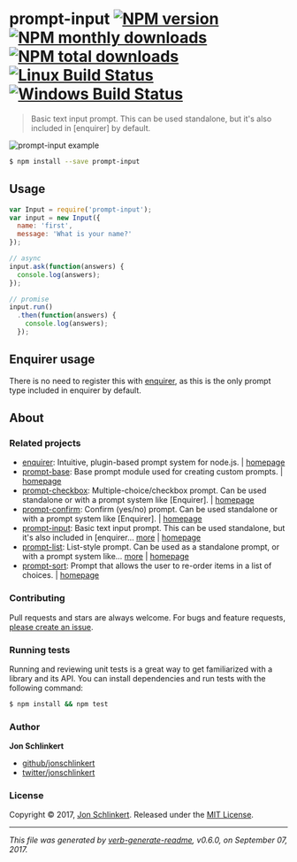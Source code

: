 # prompt-input [![NPM version](https://img.shields.io/npm/v/prompt-input.svg?style=flat)](https://www.npmjs.com/package/prompt-input) [![NPM monthly downloads](https://img.shields.io/npm/dm/prompt-input.svg?style=flat)](https://npmjs.org/package/prompt-input)  [![NPM total downloads](https://img.shields.io/npm/dt/prompt-input.svg?style=flat)](https://npmjs.org/package/prompt-input) [![Linux Build Status](https://img.shields.io/travis/enquirer/prompt-input.svg?style=flat&label=Travis)](https://travis-ci.org/enquirer/prompt-input) [![Windows Build Status](https://img.shields.io/appveyor/ci/enquirer/prompt-input.svg?style=flat&label=AppVeyor)](https://ci.appveyor.com/project/enquirer/prompt-input)

> Basic text input prompt. This can be used standalone, but it's also included in [enquirer] by default.

![prompt-input example](https://raw.githubusercontent.com/enquirer/prompt-input/master/example.gif)

```sh
$ npm install --save prompt-input
```

## Usage

```js
var Input = require('prompt-input');
var input = new Input({
  name: 'first',
  message: 'What is your name?'
});

// async
input.ask(function(answers) {
  console.log(answers);
});

// promise
input.run()
  .then(function(answers) {
    console.log(answers);
  });
```

## Enquirer usage

There is no need to register this with [enquirer](http://enquirer.io), as this is the only prompt type included in enquirer by default.

## About
### Related projects
- [enquirer](https://www.npmjs.com/package/enquirer): Intuitive, plugin-based prompt system for node.js. | [homepage](http://enquirer.io "Intuitive, plugin-based prompt system for node.js.")
- [prompt-base](https://www.npmjs.com/package/prompt-base): Base prompt module used for creating custom prompts. | [homepage](https://github.com/enquirer/prompt-base "Base prompt module used for creating custom prompts.")
- [prompt-checkbox](https://www.npmjs.com/package/prompt-checkbox): Multiple-choice/checkbox prompt. Can be used standalone or with a prompt system like [Enquirer]. | [homepage](https://github.com/enquirer/prompt-checkbox "Multiple-choice/checkbox prompt. Can be used standalone or with a prompt system like [Enquirer].")
- [prompt-confirm](https://www.npmjs.com/package/prompt-confirm): Confirm (yes/no) prompt. Can be used standalone or with a prompt system like [Enquirer]. | [homepage](https://github.com/enquirer/prompt-confirm "Confirm (yes/no) prompt. Can be used standalone or with a prompt system like [Enquirer].")
- [prompt-input](https://www.npmjs.com/package/prompt-input): Basic text input prompt. This can be used standalone, but it's also included in [enquirer… [more](https://github.com/enquirer/prompt-input) | [homepage](https://github.com/enquirer/prompt-input "Basic text input prompt. This can be used standalone, but it's also included in [enquirer] by default.")
- [prompt-list](https://www.npmjs.com/package/prompt-list): List-style prompt. Can be used as a standalone prompt, or with a prompt system like… [more](https://github.com/enquirer/prompt-list) | [homepage](https://github.com/enquirer/prompt-list "List-style prompt. Can be used as a standalone prompt, or with a prompt system like [enquirer].")
- [prompt-sort](https://www.npmjs.com/package/prompt-sort): Prompt that allows the user to re-order items in a list of choices. | [homepage](https://github.com/enquirer/prompt-sort "Prompt that allows the user to re-order items in a list of choices.")

### Contributing
Pull requests and stars are always welcome. For bugs and feature requests, [please create an issue](../../issues/new).

### Running tests

Running and reviewing unit tests is a great way to get familiarized with a library and its API. You can install dependencies and run tests with the following command:

```sh
$ npm install && npm test
```

### Author
**Jon Schlinkert**

+ [github/jonschlinkert](https://github.com/jonschlinkert)
+ [twitter/jonschlinkert](https://twitter.com/jonschlinkert)

### License
Copyright © 2017, [Jon Schlinkert](https://github.com/jonschlinkert).
Released under the [MIT License](LICENSE).

***

_This file was generated by [verb-generate-readme](https://github.com/verbose/verb-generate-readme), v0.6.0, on September 07, 2017._